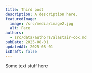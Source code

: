 ```yaml
---
title: Third post
description: A description here.
featuredImage:
  image: /src/media/image2.jpg
  alt: Face
authors:
  - src/data/authors/alastair-cox.md
pubDate: 2025-08-01
updatedAt: 2025-08-01
isDraft: false
---
```

Some text stuff here